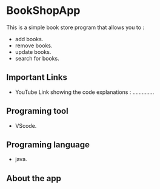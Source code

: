 # BookShopApp
This is a simple book store program that allows you to : 
- add books.
- remove books.
- update books.
- search for books.

## Important Links
- YouTube Link showing the code explanations : ..............

## Programing tool
- VScode.

## Programing language
- java.

## About the app


